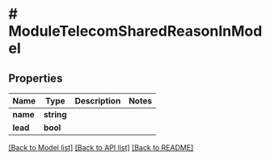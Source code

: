 # # ModuleTelecomSharedReasonInModel

## Properties

Name | Type | Description | Notes
------------ | ------------- | ------------- | -------------
**name** | **string** |  |
**lead** | **bool** |  |

[[Back to Model list]](../../README.md#models) [[Back to API list]](../../README.md#endpoints) [[Back to README]](../../README.md)
